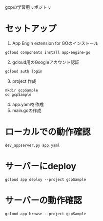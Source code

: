 gcpの学習用リポジトリ

# セットアップ
1. App Engin extension for GOのインストール  
```
gcloud components install app-engine-go
```  
2. gcloud用のGoogleアカウント認証  
```
gcloud auth login
```
3. project 作成
```
mkdir gcpSample
cd gcpSample
```
4. app.yamlを作成  
5. main.goの作成

# ローカルでの動作確認
```
dev_appserver.py app.yaml
```

# サーバーにdeploy
```
gcloud app deploy --project gcpSample 
```

# サーバーの動作確認
```
gcloud app browse --project gcpSample 
```
